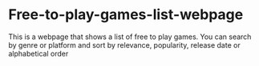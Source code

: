 # Free-to-play-games-list-webpage
This is a webpage that shows a list of free to play games. You can search by genre or platform and sort by relevance, popularity, release date or alphabetical order
